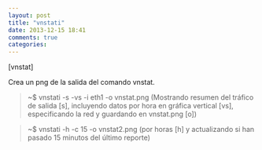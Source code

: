 ```yaml
---
layout: post
title: "vnstati"
date: 2013-12-15 18:41
comments: true
categories: 
---
```

[vnstat]

Crea un png de la salida del comando vnstat.

>~$ vnstati -s -vs -i eth1 -o vnstat.png (Mostrando resumen del tráfico de salida [s], incluyendo datos por hora en gráfica vertical [vs], especificando la red y guardando en vnstat.png [o])

>~$ vnstati -h -c 15 -o vnstat2.png (por horas [h] y actualizando si han pasado 15 minutos del último reporte)

